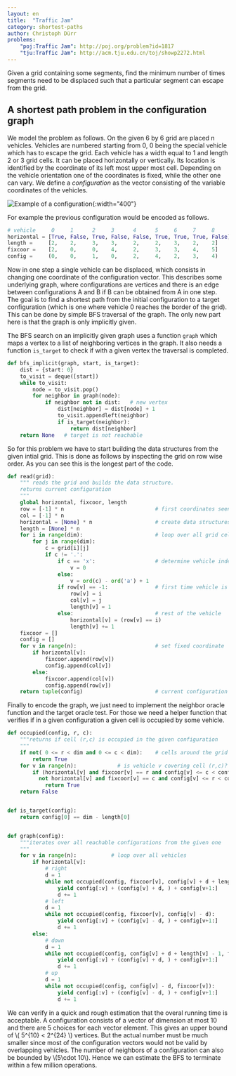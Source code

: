 ```yaml
---
layout: en
title:  "Traffic Jam"
category: shortest-paths
author: Christoph Dürr
problems:
    "poj:Traffic Jam": http://poj.org/problem?id=1817
    "tju:Traffic Jam": http://acm.tju.edu.cn/toj/showp2272.html
---
```


Given a grid containing some segments, find the minimum number of times segments need to be displaced such that a particular segment can escape from the grid.

## A shortest path problem in the configuration graph

We model the problem as follows.  On the given 6 by 6 grid are placed n vehicles.  Vehicles are numbered starting from 0, 0 being the special vehicle which has to escape the grid.  Each vehicle has a width equal to 1 and length 2 or 3 grid cells.  It can be placed horizontally or vertically.  Its location is identified by the coordinate of its left most upper most cell.  Depending on the vehicle orientation one of the coordinates is fixed, while the other one can vary.  We define a *configuration* as the vector consisting of the variable coordinates of the vehicles.


![]({{site.images}}RushHour.svg "Example of a configuration" ){:width="400"}

For example the previous configuration would be encoded as follows.

```python
# vehicle     0     1      2     3      4      5     6     7     8
horizontal = [True, False, True, False, False, True, True, True, False]
length =     [2,    2,     3,    3,     2,     2,    3,    2,    2]
fixcoor =    [2,    0,     0,    4,     2,     3,    3,    4,    5]
config =     (0,    0,     1,    0,     2,     4,    2,    3,    4)
```

Now in one step a single vehicle can be displaced, which consists in changing one coordinate of the configuration vector.
This describes some underlying graph, where configurations are vertices and there is an edge between configurations A and B if B can be obtained from A in one step.  The goal is to find a shortest path from the initial configuration to a target configuration (which is one where vehicle 0 reaches the border of the grid).  This can be done by simple BFS traversal of the graph.  The only new part here is that the graph is only implicitly given.

The BFS search on an implicitly given graph uses a function `graph` which maps a vertex to a list of neighboring vertices in the graph.  It also needs a function `is_target` to check if with a given vertex the traversal is completed.

```python
def bfs_implicit(graph, start, is_target):
    dist = {start: 0}
    to_visit = deque([start])
    while to_visit:
        node = to_visit.pop()
        for neighbor in graph(node):
            if neighbor not in dist:   # new vertex
                dist[neighbor] = dist[node] + 1
                to_visit.appendleft(neighbor)
                if is_target(neighbor):
                    return dist[neighbor]
    return None   # target is not reachable
```

So for this problem we have to start building the data structures from the given intial grid. This is done as follows by inspecting the grid on row wise order. As you can see this is the longest part of the code.

```python
def read(grid):
    """ reads the grid and builds the data structure.
    returns current configuration
    """
    global horizontal, fixcoor, length
    row = [-1] * n                             # first coordinates seen of a vehicle
    col = [-1] * n
    horizontal = [None] * n                    # create data structures
    length = [None] * n
    for i in range(dim):                       # loop over all grid cells (i,j)
        for j in range(dim):
            c = grid[i][j]
            if c != '.':
                if c == 'x':                   # determine vehicle index from character
                    v = 0
                else:
                    v = ord(c) - ord('a') + 1
                if row[v] == -1:               # first time vehicle is seen
                    row[v] = i
                    col[v] = j
                    length[v] = 1
                else:                          # rest of the vehicle
                    horizontal[v] = (row[v] == i)
                    length[v] += 1
    fixcoor = []
    config = []
    for v in range(n):                         # set fixed coordinate
        if horizontal[v]:
            fixcoor.append(row[v])
            config.append(col[v])
        else:
            fixcoor.append(col[v])
            config.append(row[v])
    return tuple(config)                       # current configuration
```

Finally to encode the graph, we just need to implement the neighbor oracle function and the target oracle test.  For those we need a helper function that verifies if in a given configuration a given cell is occupied by some vehicle.

```python
def occupied(config, r, c):
    """returns if cell (r,c) is occupied in the given configuration
    """
    if not( 0 <= r < dim and 0 <= c < dim):    # cells around the grid are occupied
        return True
    for v in range(n):             # is vehicle v covering cell (r,c)?
        if (horizontal[v] and fixcoor[v] == r and config[v] <= c < config[v] + length[v] or
          not horizontal[v] and fixcoor[v] == c and config[v] <= r < config[v] + length[v]):
            return True
    return False


def is_target(config):
    return config[0] == dim - length[0]


def graph(config):
    """iterates over all reachable configurations from the given one
    """
    for v in range(n):           # loop over all vehicles
        if horizontal[v]:
            # right
            d = 1
            while not occupied(config, fixcoor[v], config[v] + d + length[v] - 1):
                yield config[:v] + (config[v] + d, ) + config[v+1:]
                d += 1
            # left
            d = 1
            while not occupied(config, fixcoor[v], config[v] - d):
                yield config[:v] + (config[v] - d, ) + config[v+1:]
                d += 1
        else:
            # down
            d = 1
            while not occupied(config, config[v] + d + length[v] - 1, fixcoor[v]):
                yield config[:v] + (config[v] + d, ) + config[v+1:]
                d += 1
            # up
            d = 1
            while not occupied(config, config[v] - d, fixcoor[v]):
                yield config[:v] + (config[v] - d, ) + config[v+1:]
                d += 1
```

We can verify in a quick and rough estimation that the overal running time is acceptable.  A configuration consists of a vector of dimension at most 10 and there are 5 choices for each vector element.  This gives an upper bound of \\( 5^{10} < 2^{24} \\) vertices.  But the actual number must be much smaller since most of the configuration vectors would not be valid by overlapping vehicles.  The number of neighbors of a configuration can also be bounded by \\(5\cdot 10\\). Hence we can estimate the BFS to terminate within a few million operations.
